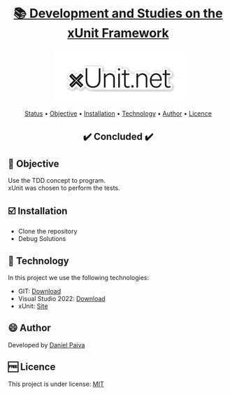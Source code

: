<h1 align="center">
<a href="https://github.com/danhpaiva/calculations-net6-xunit">📚 Development and Studies on the xUnit Framework</a>
</h1>

<p align="center">
  <a href="#">
    <img src="src\logo.png" width="300" alt="xUnit">
  </a>
</p>

<p align="center">
 <a href="#status">Status</a> • 
 <a href="#objective">Objective</a> •
 <a href="#installation">Installation</a> • 
 <a href="#technology">Technology</a> • 
 <a href="#author">Author</a> • 
 <a href="#licence">Licence</a>
</p>

<h2 align="center" id=status> 
	✔️ Concluded ✔️
</h2>

<h2 id=objective>📜 Objective</h2>

Use the TDD concept to program.<br>
xUnit was chosen to perform the tests.

<h2 id=installation>☑️ Installation</h2>

- Clone the repository
- Debug Solutions

<h2 id=technology>🧰 Technology</h2>

In this project we use the following technologies:

- GIT: <a href="https://git-scm.com/downloads">Download</a>
- Visual Studio 2022: <a href="https://visualstudio.microsoft.com/pt-br/downloads/">Download</a>
- xUnit: <a href="https://xunit.net/">Site</a>
  
<h2 id=author>😄 Author</h2>
Developed by <a href="https://www.linkedin.com/in/danhpaiva/">Daniel Paiva</a>

<h2 id=licence>🆓 Licence</h2>
This project is under license: <a href="https://github.com/danhpaiva/calculations-net6-xunit/blob/main/LICENSE">MIT</a>
